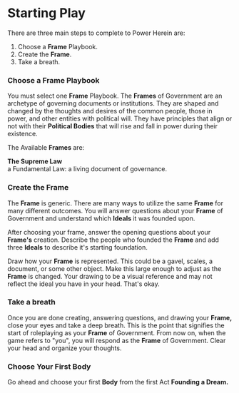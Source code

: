 # Starting Play

There are three main steps to complete to Power Herein are:

1. Choose a **Frame** Playbook.
2. Create the **Frame**.
3. Take a breath.

### Choose a Frame Playbook

You must select one **Frame** Playbook. The **Frames** of Government are an archetype of governing documents or institutions. They are shaped and changed by the thoughts and desires of the common people, those in power, and other entities with political will. They have principles that align or not with their **Political Bodies** that will rise and fall in power during their existence.

The Available **Frames** are:

**The Supreme Law**  
a Fundamental Law: a living document of governance.

### Create the **Frame**

The **Frame** is generic. There are many ways to utilize the same **Frame** for many different outcomes. You will answer questions about your **Frame** of Government and understand which **Ideals** it was founded upon. 

After choosing your frame, answer the opening questions about your **Frame's** creation. Describe the people who founded the **Frame** and add three **Ideals** to describe it's starting foundation.

Draw how your **Frame** is represented. This could be a gavel, scales, a document, or some other object. Make this large enough to adjust as the **Frame** is changed. Your drawing to be a visual reference and may not reflect the ideal you have in your head. That's okay. 

### Take a breath

Once you are done creating, answering questions, and drawing your **Frame,** close your eyes and take a deep breath. This is the point that signifies the start of roleplaying as your **Frame** of Government. From now on, when the game refers to "you", you will respond as the **Frame** of Government. Clear your head and organize your thoughts. 

### Choose Your First Body

Go ahead and choose your first **Body** from the first Act **Founding a Dream.**

